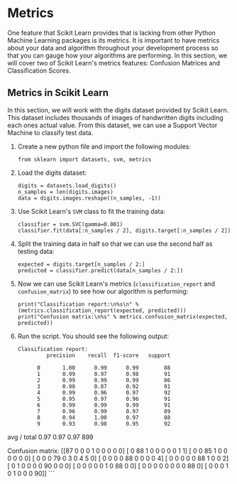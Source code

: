 # Metrics

One feature that Scikit Learn provides that is lacking from other Python Machine Learning packages is its metrics. It is important to have metrics about your data and algorithm throughout your development process so that you can gauge how your algorithms are performing. In this section, we will cover two of Scikit Learn's metrics features: Confusion Matrices and Classification Scores.

## Metrics in Scikit Learn
In this section, we will work with the digits dataset provided by Scikit Learn. This dataset includes thousands of images of handwritten digits including each ones actual value. From this dataset, we can use a Support Vector Machine to classify test data.

1. Create a new python file and import the following modules:
	```
	from sklearn import datasets, svm, metrics
	```

2. Load the digits dataset:
	```
	digits = datasets.load_digits()
	n_samples = len(digits.images)
	data = digits.images.reshape((n_samples, -1))
	```

3. Use Scikit Learn's `SVM` class to fit the training data:
	```
	classifier = svm.SVC(gamma=0.001)
	classifier.fit(data[:n_samples / 2], digits.target[:n_samples / 2])
	```

4. Split the training data in half so that we can use the second half as testing data:
	```
	expected = digits.target[n_samples / 2:]
	predicted = classifier.predict(data[n_samples / 2:])
	```

5. Now we can use Scikit Learn's metrics (`classification_report` and `confusion_matrix`) to see how our algorithm is performing:
	```
	print("Classification report:\n%s\n" % (metrics.classification_report(expected, predicted)))
	print("Confusion matrix:\n%s" % metrics.confusion_matrix(expected, predicted))
	```

6. Run the script. You should see the following output:
	```
	Classification report:
             precision    recall  f1-score   support

          0       1.00      0.99      0.99        88
          1       0.99      0.97      0.98        91
          2       0.99      0.99      0.99        86
          3       0.98      0.87      0.92        91
          4       0.99      0.96      0.97        92
          5       0.95      0.97      0.96        91
          6       0.99      0.99      0.99        91
          7       0.96      0.99      0.97        89
          8       0.94      1.00      0.97        88
          9       0.93      0.98      0.95        92

avg / total       0.97      0.97      0.97       899


Confusion matrix:
[[87  0  0  0  1  0  0  0  0  0]
 [ 0 88  1  0  0  0  0  0  1  1]
 [ 0  0 85  1  0  0  0  0  0  0]
 [ 0  0  0 79  0  3  0  4  5  0]
 [ 0  0  0  0 88  0  0  0  0  4]
 [ 0  0  0  0  0 88  1  0  0  2]
 [ 0  1  0  0  0  0 90  0  0  0]
 [ 0  0  0  0  0  1  0 88  0  0]
 [ 0  0  0  0  0  0  0  0 88  0]
 [ 0  0  0  1  0  1  0  0  0 90]]
 	```
